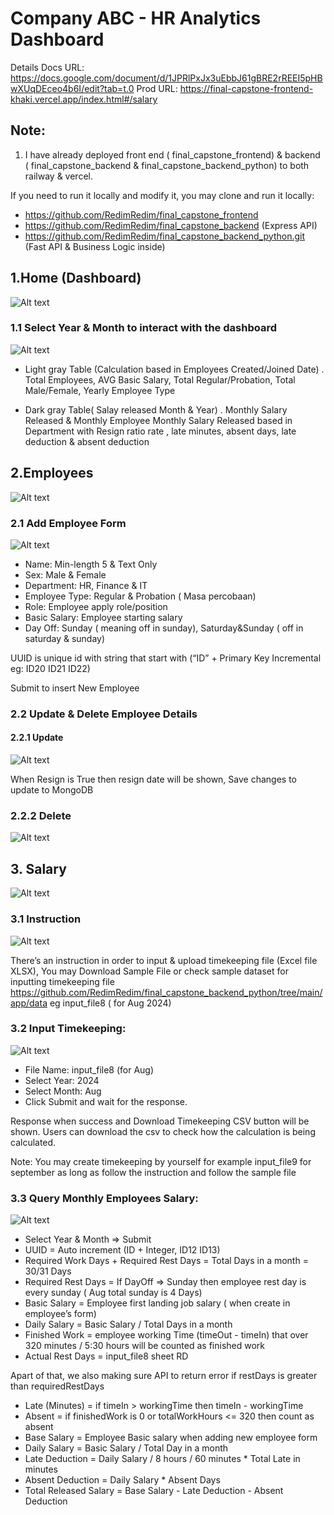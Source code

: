 # Company ABC - HR Analytics Dashboard

Details Docs URL: https://docs.google.com/document/d/1JPRlPxJx3uEbbJ61gBRE2rREEI5pHBwXUqDEceo4b6I/edit?tab=t.0
Prod URL: https://final-capstone-frontend-khaki.vercel.app/index.html#/salary

## Note:

1. I have already deployed front end ( final_capstone_frontend) & backend ( final_capstone_backend & final_capstone_backend_python) to both railway & vercel.

If you need to run it locally and modify it, you may clone and run it locally:

- https://github.com/RedimRedim/final_capstone_frontend
- https://github.com/RedimRedim/final_capstone_backend (Express API)
- https://github.com/RedimRedim/final_capstone_backend_python.git (Fast API & Business Logic inside)

## 1.Home (Dashboard)

![Alt text](assets/github_dashboard.png)

### 1.1 Select Year & Month to interact with the dashboard

![Alt text](assets/github_employees_table_short_details.png)

- Light gray Table (Calculation based in Employees Created/Joined Date) .
  Total Employees, AVG Basic Salary, Total Regular/Probation, Total Male/Female, Yearly Employee Type

- Dark gray Table( Salay released Month & Year) .
  Monthly Salary Released & Monthly Employee
  Monthly Salary Released based in Department with Resign ratio rate , late minutes, absent days, late deduction & absent deduction

## 2.Employees

![Alt text](assets/github_employees.png)

### 2.1 Add Employee Form

![Alt text](assets/github_add_employees.png)

- Name: Min-length 5 & Text Only
- Sex: Male & Female
- Department: HR, Finance & IT
- Employee Type: Regular & Probation ( Masa percobaan)
- Role: Employee apply role/position
- Basic Salary: Employee starting salary
- Day Off: Sunday ( meaning off in sunday), Saturday&Sunday ( off in saturday & sunday)

UUID is unique id with string that start with (“ID” + Primary Key Incremental eg: ID20 ID21 ID22)

Submit to insert New Employee

### 2.2 Update & Delete Employee Details

#### 2.2.1 Update

![Alt text](assets/github_update_employees.png)

When Resign is True then resign date will be shown, Save changes to update to MongoDB

### 2.2.2 Delete

![Alt text](assets/github_delete_employees.png)

## 3. Salary

![Alt text](assets/github_salary.png)

### 3.1 Instruction

![Alt text](assets/github_salary_instruction.png)

There’s an instruction in order to input & upload timekeeping file (Excel file XLSX), You may Download Sample File or check sample dataset for inputting timekeeping file https://github.com/RedimRedim/final_capstone_backend_python/tree/main/app/data
eg input_file8 ( for Aug 2024)

### 3.2 Input Timekeeping:

![Alt text](assets/github_input_timekeeping.png)

- File Name: input_file8 (for Aug)
- Select Year: 2024
- Select Month: Aug
- Click Submit and wait for the response.

Response when success and Download Timekeeping CSV button will be shown. Users can download the csv to check how the calculation is being calculated.

Note: You may create timekeeping by yourself for example input_file9 for september as long as follow the instruction and follow the sample file

### 3.3 Query Monthly Employees Salary:

![Alt text](assets/github_query_monthly_salary.png)

- Select Year & Month => Submit
- UUID = Auto increment (ID + Integer, ID12 ID13)
- Required Work Days + Required Rest Days = Total Days in a month = 30/31 Days
- Required Rest Days = If DayOff => Sunday then employee rest day is every sunday ( Aug total sunday is 4 Days)
- Basic Salary = Employee first landing job salary ( when create in employee’s form)
- Daily Salary = Basic Salary / Total Days in a month
- Finished Work = employee working Time (timeOut - timeIn) that over 320 minutes / 5:30 hours will be counted as finished work
- Actual Rest Days = input_file8 sheet RD

Apart of that, we also making sure API to return error if restDays is greater than requiredRestDays

- Late (Minutes) = if timeIn > workingTime then timeIn - workingTime
- Absent = if finishedWork is 0 or totalWorkHours <= 320 then count as absent
- Base Salary = Employee Basic salary when adding new employee form
- Daily Salary = Basic Salary / Total Day in a month
- Late Deduction = Daily Salary / 8 hours / 60 minutes \* Total Late in minutes
- Absent Deduction = Daily Salary \* Absent Days
- Total Released Salary = Base Salary - Late Deduction - Absent Deduction
